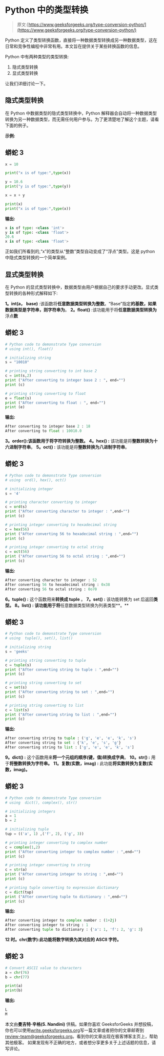 # Python 中的类型转换

> 原文:[https://www.geeksforgeeks.org/type-conversion-python/](https://www.geeksforgeeks.org/type-conversion-python/)

Python 定义了类型转换函数，直接将一种数据类型转换成另一种数据类型，这在日常和竞争性编程中非常有用。本文旨在提供关于某些转换函数的信息。

Python 中有两种类型的类型转换:

1.  隐式类型转换
2.  显式类型转换

让我们详细讨论一下。

## 隐式类型转换

在 Python 中数据类型的隐式类型转换中，Python 解释器会自动将一种数据类型转换为另一种数据类型，而无需任何用户参与。为了更清楚地了解这个主题，请看下面的例子。

**示例:**

## 蟒蛇 3

```py
x = 10

print("x is of type:",type(x))

y = 10.6
print("y is of type:",type(y))

x = x + y

print(x)
print("x is of type:",type(x))
```

**输出:**

```py
x is of type: <class 'int'>
y is of type: <class 'float'>
20.6
x is of type: <class 'float'>
```

正如我们所看到的,“x”的类型从“整数”类型自动变成了“浮点”类型。这是 python 中隐式类型转换的一个简单案例。

## 显式类型转换

在 Python 的显式类型转换中，数据类型由用户根据自己的要求手动更改。显式类型转换的各种形式解释如下:

**1。int(a，** **base)** :该函数将**任意数据类型转换为整数**。“Base”指定**的基数，如果数据类型是字符串，则字符串为**。
**2。float()** :该功能用于将**任意数据类型转换为**浮点**数**

## 蟒蛇 3

```py
# Python code to demonstrate Type conversion
# using int(), float()

# initializing string
s = "10010"

# printing string converting to int base 2
c = int(s,2)
print ("After converting to integer base 2 : ", end="")
print (c)

# printing string converting to float
e = float(s)
print ("After converting to float : ", end="")
print (e)
```

**输出:**

```py
After converting to integer base 2 : 18
After converting to float : 10010.0
```

**3。order():**该函数用于将**字符转换为整数。**
**4。hex() :** 该功能是将**整数转换为十六进制字符串**。
**5。oct() :** 该功能是将**整数转换为八进制字符串**。

## 蟒蛇 3

```py
# Python code to demonstrate Type conversion
# using  ord(), hex(), oct()

# initializing integer
s = '4'

# printing character converting to integer
c = ord(s)
print ("After converting character to integer : ",end="")
print (c)

# printing integer converting to hexadecimal string
c = hex(56)
print ("After converting 56 to hexadecimal string : ",end="")
print (c)

# printing integer converting to octal string
c = oct(56)
print ("After converting 56 to octal string : ",end="")
print (c)
```

**输出:**

```py
After converting character to integer : 52
After converting 56 to hexadecimal string : 0x38
After converting 56 to octal string : 0o70
```

**6。tuple() :** 这个函数用来**转换成 tuple** 。
**7。set() :** 该功能转换为 set 后返回**类型。
**8。list() :** 该功能用于将**任意数据类型转换为列表类型**。**

## 蟒蛇 3

```py
# Python code to demonstrate Type conversion
# using  tuple(), set(), list()

# initializing string
s = 'geeks'

# printing string converting to tuple
c = tuple(s)
print ("After converting string to tuple : ",end="")
print (c)

# printing string converting to set
c = set(s)
print ("After converting string to set : ",end="")
print (c)

# printing string converting to list
c = list(s)
print ("After converting string to list : ",end="")
print (c)
```

**输出:**

```py
After converting string to tuple : ('g', 'e', 'e', 'k', 's')
After converting string to set : {'k', 'e', 's', 'g'}
After converting string to list : ['g', 'e', 'e', 'k', 's']
```

**9。dict() :** 这个函数用来**将一个元组的顺序(键，值)转换成字典**。
**10。str() :** 用于**将整数转换为字符串。**
**11。复数(实数，imag) :** 此功能**将实数转换为复数(实数，imag)。**

## 蟒蛇 3

```py
# Python code to demonstrate Type conversion
# using  dict(), complex(), str()

# initializing integers
a = 1
b = 2

# initializing tuple
tup = (('a', 1) ,('f', 2), ('g', 3))

# printing integer converting to complex number
c = complex(1,2)
print ("After converting integer to complex number : ",end="")
print (c)

# printing integer converting to string
c = str(a)
print ("After converting integer to string : ",end="")
print (c)

# printing tuple converting to expression dictionary
c = dict(tup)
print ("After converting tuple to dictionary : ",end="")
print (c)
```

**输出:**

```py
After converting integer to complex number : (1+2j)
After converting integer to string : 1
After converting tuple to dictionary : {'a': 1, 'f': 2, 'g': 3}
```

**12 时。chr(数字):**此功能**将数字转换为其对应的 ASCII 字符。**

## 蟒蛇 3

```py
# Convert ASCII value to characters
a = chr(76)
b = chr(77)

print(a)
print(b)
```

**输出:**

```py
L
M

```

本文由**曼吉特·辛格(S. Nandini)** 供稿。如果你喜欢 GeeksforGeeks 并想投稿，你也可以使用[write.geeksforgeeks.org](https://write.geeksforgeeks.org)写一篇文章或者把你的文章邮寄到 review-team@geeksforgeeks.org。看到你的文章出现在极客博客主页上，帮助其他极客。
如果发现有不正确的地方，或者想分享更多关于上述话题的信息，请写评论。